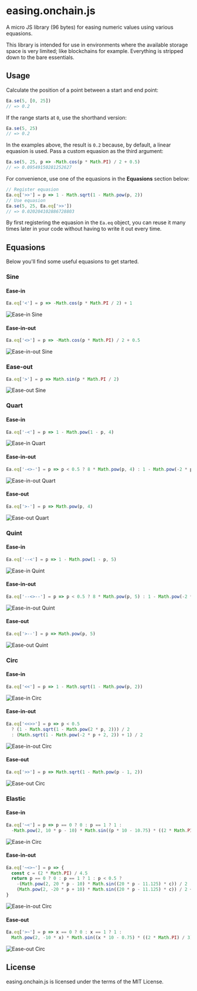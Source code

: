 # easing.onchain.js
A micro JS library (96 bytes) for easing numeric values using various equasions.

This library is intended for use in environments where the available storage
space is very limited; like blockchains for example. Everything is stripped down
to the bare essentials.

## Usage
Calculate the position of a point between a start and end point:

```js
Ea.se(5, [0, 25])
// => 0.2
```

If the range starts at `0`, use the shorthand version:

```js
Ea.se(5, 25)
// => 0.2
```

In the examples above, the result is `0.2` because, by default, a linear
equasion is used. Pass a custom equasion as the third argument:


```js
Ea.se(5, 25, p => -Math.cos(p * Math.PI) / 2 + 0.5)
// => 0.09549150281252627
```

For convenience, use one of the equasions in the **Equasions** section below:

```js
// Register equasion
Ea.eq['>>'] = p => 1 - Math.sqrt(1 - Math.pow(p, 2))
// Use equasion
Ea.se(5, 25, Ea.eq['>>'])
// => 0.020204102886728803
```

By first registering the equasion in the `Ea.eq` object, you can reuse it many
times later in your code without having to write it out every time.

## Equasions
Below you'll find some useful equasions to get started.

### Sine

#### Ease-in
```js
Ea.eq['<'] = p => -Math.cos(p * Math.PI / 2) + 1
```
![Ease-in Sine](/examples/ease-in-sine.svg)

#### Ease-in-out
```js
Ea.eq['<>'] = p => -Math.cos(p * Math.PI) / 2 + 0.5
```
![Ease-in-out Sine](/examples/ease-in-out-sine.svg)

### Ease-out
```js
Ea.eq['>'] = p => Math.sin(p * Math.PI / 2)
```
![Ease-out Sine](/examples/ease-out-sine.svg)

### Quart

#### Ease-in
```js
Ea.eq['-<'] = p => 1 - Math.pow(1 - p, 4)
```
![Ease-in Quart](/examples/ease-in-quart.svg)

#### Ease-in-out
```js
Ea.eq['-<>-'] = p => p < 0.5 ? 8 * Math.pow(p, 4) : 1 - Math.pow(-2 * p + 2, 4) / 2
```
![Ease-in-out Quart](/examples/ease-in-out-quart.svg)

#### Ease-out
```js
Ea.eq['>-'] = p => Math.pow(p, 4)
```
![Ease-out Quart](/examples/ease-out-quart.svg)

### Quint

#### Ease-in
```js
Ea.eq['--<'] = p => 1 - Math.pow(1 - p, 5)
```
![Ease-in Quint](/examples/ease-in-quint.svg)

#### Ease-in-out
```js
Ea.eq['--<>--'] = p => p < 0.5 ? 8 * Math.pow(p, 5) : 1 - Math.pow(-2 * p + 2, 5) / 2
```
![Ease-in-out Quint](/examples/ease-in-out-quint.svg)

#### Ease-out
```js
Ea.eq['>--'] = p => Math.pow(p, 5)
```
![Ease-out Quint](/examples/ease-out-quint.svg)

### Circ

#### Ease-in
```js
Ea.eq['<<'] = p => 1 - Math.sqrt(1 - Math.pow(p, 2))
```
![Ease-in Circ](/examples/ease-in-circ.svg)

#### Ease-in-out
```js
Ea.eq['<<>>'] = p => p < 0.5
  ? (1 - Math.sqrt(1 - Math.pow(2 * p, 2))) / 2
  : (Math.sqrt(1 - Math.pow(-2 * p + 2, 2)) + 1) / 2
```
![Ease-in-out Circ](/examples/ease-in-out-circ.svg)

#### Ease-out
```js
Ea.eq['>>'] = p => Math.sqrt(1 - Math.pow(p - 1, 2))
```
![Ease-out Circ](/examples/ease-out-circ.svg)

### Elastic

#### Ease-in
```js
Ea.eq['~<'] = p => p == 0 ? 0 : p == 1 ? 1 :
  -Math.pow(2, 10 * p - 10) * Math.sin((p * 10 - 10.75) * ((2 * Math.PI) / 3))
```
![Ease-in Circ](/examples/ease-in-elastic.svg)

#### Ease-in-out
```js
Ea.eq['~<>~'] = p => {
  const c = (2 * Math.PI) / 4.5
  return p == 0 ? 0 : p == 1 ? 1 : p < 0.5 ?
    -(Math.pow(2, 20 * p - 10) * Math.sin((20 * p - 11.125) * c)) / 2 :
    (Math.pow(2, -20 * p + 10) * Math.sin((20 * p - 11.125) * c)) / 2 + 1
}
```
![Ease-in-out Circ](/examples/ease-in-out-elastic.svg)

#### Ease-out
```js
Ea.eq['>~'] = p => x == 0 ? 0 : x == 1 ? 1 :
  Math.pow(2, -10 * x) * Math.sin((x * 10 - 0.75) * ((2 * Math.PI) / 3)) + 1
```
![Ease-out Circ](/examples/ease-out-elastic.svg)


## License
easing.onchain.js is licensed under the terms of the MIT License.
